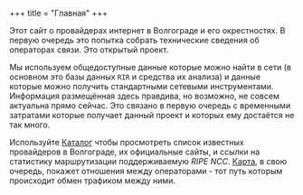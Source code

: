 +++
title = "Главная"
+++

Этот сайт о провайдерах интернет в Волгограде и его окрестностях. В первую очередь это попытка собрать технические сведения об операторах связи. Это открытый проект.

Мы используем общедоступные данные которые можно найти в сети (в основном это базы данных `RIR` и средства их анализа) и данные которые можно получить стандартными сетевыми инструментами. Информация размещённая здесь правдива, но возможно, не совсем актуальна прямо сейчас. Это связано в первую очередь с временными затратами которые получает данный проект и которых ему достаётся не так много.

Используйте [Каталог](/dir/) чтобы просмотреть список известных провайдеров в Волгограде, их официальные сайты, и ссылки на статистику маршрутизации поддерживаемую *RIPE NCC*. [Карта](/links/), в свою очередь, покажет отношения между операторами - тот путь которым происходит обмен трафиком между ними.